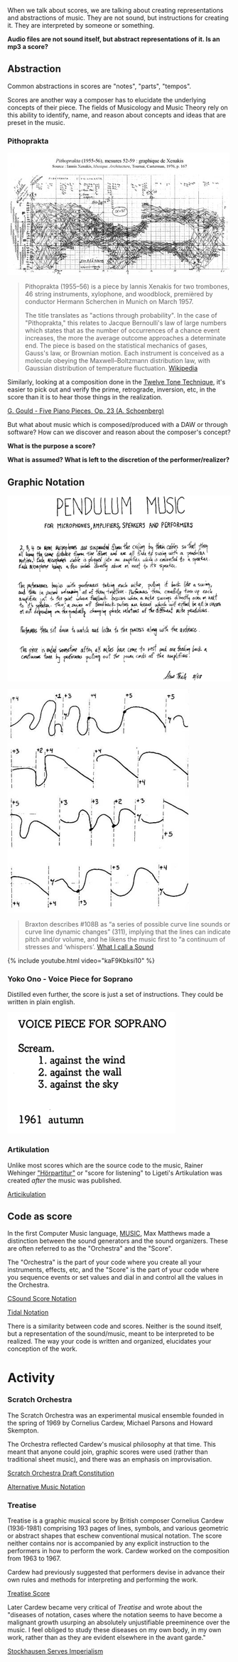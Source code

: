 When we talk about scores, we are talking about creating representations and abstractions of music. They are not sound, but instructions for creating it. They are interpreted by someone or something.

**Audio files are not sound itself, but abstract representations of it. Is an mp3 a score?**

## Abstraction

Common abstractions in scores are "notes", "parts", "tempos".

Scores are another way a composer has to elucidate the underlying concepts of their piece. The fields of Musicology and Music Theory rely on this ability to identify, name, and reason about concepts and ideas that are preset in the music.

### Pithoprakta

![Pithoprakta](../assets/images/xenakis-pithoprakta-1955-56.jpg)

> Pithoprakta (1955–56) is a piece by Iannis Xenakis for two trombones, 46 string instruments, xylophone, and woodblock, premièred by conductor Hermann Scherchen in Munich on March 1957.
>
> The title translates as "actions through probability". In the case of "Pithoprakta," this relates to Jacque Bernoulli's law of large numbers which states that as the number of occurrences of a chance event increases, the more the average outcome approaches a determinate end. The piece is based on the statistical mechanics of gases, Gauss's law, or Brownian motion. Each instrument is conceived as a molecule obeying the Maxwell–Boltzmann distribution law, with Gaussian distribution of temperature fluctuation. [Wikipedia](https://en.wikipedia.org/wiki/Pithoprakta)

Similarly, looking at a composition done in the [Twelve Tone Technique](http://en.wikipedia.org/wiki/Twelve-tone_technique), it's easier to pick out and verify the prime, retrograde, inversion, etc, in the score than it is to hear those things in the realization.

[G. Gould - Five Piano Pieces, Op. 23 (A. Schoenberg)](https://www.youtube.com/watch?v=7A9HSlgDlQE)

But what about music which is composed/produced with a DAW or through software? How can we discover and reason about the composer's concept?

**What is the purpose a score?**

**What is assumed? What is left to the discretion of the performer/realizer?**

## Graphic Notation

![Pendulum Music](../assets/images/Steve-Reich-pendulum-music.gif)

![Braxton 108B](../assets/images/braxton-108b.jpg)

> Braxton describes #108B as “a series of possible curve line sounds or curve line dynamic changes” (311), implying that the lines can indicate pitch and/or volume, and he likens the music first to “a continuum of stresses and ‘whispers’. 
[What I call a Sound](http://www.criticalimprov.com/article/view/462/992)

{% include youtube.html video="kaF9Kbksi10" %}

### Yoko Ono - Voice Piece for Soprano

Distilled even further, the score is just a set of instructions. They could be written in plain english.

![Yoko Ono - Voice Piece for Soprano](../assets/images/yoko_ono_scream.gif)

### Artikulation

Unlike most scores which are the source code to the music, Rainer Wehinger ["Hörpartitur"](https://en.wikipedia.org/wiki/Graphic_notation) or "score for listening" to Ligeti's Artikulation was created _after_ the music was published.

[Articikulation](https://www.youtube.com/watch?v=71hNl_skTZQ)

## Code as score

In the first Computer Music language, [MUSIC](https://en.wikipedia.org/wiki/MUSIC-N#Design), Max Matthews made a distinction between the sound generators and the sound organizers. These are often referred to as the "Orchestra" and the "Score".

The "Orchestra" is the part of your code where you create all your instruments, effects, etc, and the "Score" is the part of your code where you sequence events or set values and dial in and control all the values in the Orchestra.

[CSound Score Notation](http://www.csounds.com/manual/html/ScoreTop.html)

[Tidal Notation](https://toplap.org/tidal/)

There is a similarity between code and scores. Neither is the sound itself, but a representation of the sound/music, meant to be interpreted to be realized. The way your code is written and organized, elucidates your conception of the work.

# Activity

### Scratch Orchestra

The Scratch Orchestra was an experimental musical ensemble founded in the spring of 1969 by Cornelius Cardew, Michael Parsons and Howard Skempton.

The Orchestra reflected Cardew's musical philosophy at that time. This meant that anyone could join, graphic scores were used (rather than traditional sheet music), and there was an emphasis on improvisation.

[Scratch Orchestra Draft Constitution](http://www.kim-cohen.com/Assets/CourseAssets/Texts/Cardew_Scratch%20Constitution.pdf)

[Alternative Music Notation](http://www.smithsonianmag.com/arts-culture/5-12-examples-of-experimental-music-notation-92223646/)


### Treatise

Treatise is a graphic musical score by British composer Cornelius Cardew (1936-1981) comprising 193 pages of lines, symbols, and various geometric or abstract shapes that eschew conventional musical notation. The score neither contains nor is accompanied by any explicit instruction to the performers in how to perform the work. Cardew worked on the composition from 1963 to 1967.

Cardew had previously suggested that performers devise in advance their own rules and methods for interpreting and performing the work.

[Treatise Score](https://monoskop.org/images/e/e2/Cardew_Cornelius_Treatise_1967.pdf)

Later Cardew became very critical of _Treatise_ and wrote about the "diseases of notation, cases where the notation seems to have become a malignant growth usurping an absolutely unjustifiable preeminence over the music. I feel obliged to study these diseases on my own body, in my own work, rather than as they are evident elsewhere in the avant garde."

[Stockhausen Serves Imperialism](http://www.ubu.com/historical/cardew/cardew_stockhausen.pdf)
